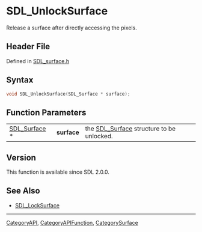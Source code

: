 # SDL_UnlockSurface

Release a surface after directly accessing the pixels.

## Header File

Defined in [SDL_surface.h](https://github.com/libsdl-org/SDL/blob/SDL2/include/SDL_surface.h)

## Syntax

```c
void SDL_UnlockSurface(SDL_Surface * surface);
```

## Function Parameters

|                              |             |                                                          |
| ---------------------------- | ----------- | -------------------------------------------------------- |
| [SDL_Surface](SDL_Surface) * | **surface** | the [SDL_Surface](SDL_Surface) structure to be unlocked. |

## Version

This function is available since SDL 2.0.0.

## See Also

- [SDL_LockSurface](SDL_LockSurface)






----
[CategoryAPI](CategoryAPI), [CategoryAPIFunction](CategoryAPIFunction), [CategorySurface](CategorySurface)

